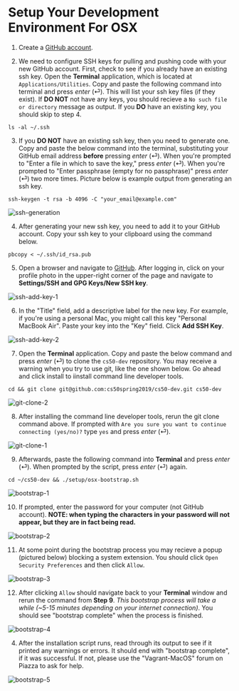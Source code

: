 # Setup Your Development Environment For OSX

1. Create a [GitHub account](https://github.com).

<!--<img src="./media/github-sign-up.png" alt="github-sign-up"
	title="Github Sign Up"/>-->

2. We need to configure SSH keys for pulling and pushing code with your new GitHub account. First, check to see if you already have an existing ssh key. Open the **Terminal** application, which is located at `Applications/Utilities`. Copy and paste the following command into terminal and press *enter* (⏎). This will list your ssh key files (if they exist). If **DO NOT** not have any keys, you should recieve a `No such file or directory` message as output. If you **DO** have an existing key, you should skip to step 4.

```
ls -al ~/.ssh
```

3. If you **DO NOT** have an existing ssh key, then you need to generate one. Copy and paste the below command into the terminal, substituting your GitHub email address **before** pressing *enter* (⏎). When you're prompted to "Enter a file in which to save the key," press *enter* (⏎). When you're prompted to "Enter passphrase (empty for no passphrase)" press *enter* (⏎) two more times. Picture below is example output from generating an ssh key.

```
ssh-keygen -t rsa -b 4096 -C "your_email@example.com"
```

<img src="./media/ssh-generation.png" alt="ssh-generation"
	title="SSH Generation"/>

4. After generating your new ssh key, you need to add it to your GitHub account. Copy your ssh key to your clipboard using the command below.

```
pbcopy < ~/.ssh/id_rsa.pub
```

5. Open a browser and navigate to [GitHub](https://www.github.com). After logging in, click on your profile photo in the upper-right corner of the page and navigate to **Settings/SSH and GPG Keys/New SSH key**.

<img src="./media/ssh-add-key-1.png" alt="ssh-add-key-1"
	title="SSH Add Key"/>

6. In the "Title" field, add a descriptive label for the new key. For example, if you're using a personal Mac, you might call this key "Personal MacBook Air". Paste your key into the "Key" field. Click **Add SSH Key**.

<img src="./media/ssh-add-key-2.png" alt="ssh-add-key-2"
	title="SSH Add Key"/>

7. Open the **Terminal** application. Copy and paste the below command and press *enter* (⏎) to clone the `cs50-dev` repository. You may receive a warning when you try to use git, like the one shown below. Go ahead and click install to iinstall command line developer tools.

```
cd && git clone git@github.com:cs50spring2019/cs50-dev.git cs50-dev
```

<img src="./media/git-clone-2.png" alt="git-clone-2"
	title="Git Clone"/>
	
8. After installing the command line developer tools, rerun the git clone command above. If prompted with `Are you sure you want to continue connecting (yes/no)?` type `yes` and press *enter* (⏎).

<img src="./media/git-clone-1.png" alt="git-clone-1"
	title="Git Clone"/>

9. Afterwards, paste the following command into **Terminal** and press *enter* (⏎). When prompted by the script, press *enter* (⏎) again.

```
cd ~/cs50-dev && ./setup/osx-bootstrap.sh
```

<img src="./media/bootstrap-1.png" alt="bootstrap-1"
	title="Bootstrap"/>

10. If prompted, enter the password for your computer (not GitHub account). **NOTE: when typing the characters in your password will not appear, but they are in fact being read.**

<img src="./media/bootstrap-2.png" alt="bootstrap-2"
	title="Bootstrap"/>
	
11. At some point during the bootstrap process you may recieve a popup (pictured below) blocking a system extension. You should click `Open Security Preferences` and then click `Allow`.

<img src="./media/bootstrap-3.png" alt="bootstrap-3"
	title="Bootstrap"/>
	
12. After clicking `Allow` should navigate back to your **Terminal** window and rerun the command from **Step 9**. *This bootstrap process will take a while (~5-15 minutes depending on your internet connection)*. You should see "bootstrap complete" when the process is finished.

<img src="./media/bootstrap-4.png" alt="bootstrap-4"
	title="Bootstrap"/>

4. After the installation script runs, read through its output to see if it printed any warnings or errors. It should end with "bootstrap complete", if it was successful. If not, please use the "Vagrant-MacOS" forum on Piazza to ask for help.

<img src="./media/bootstrap-5.png" alt="bootstrap-5"
	title="Bootstrap"/>